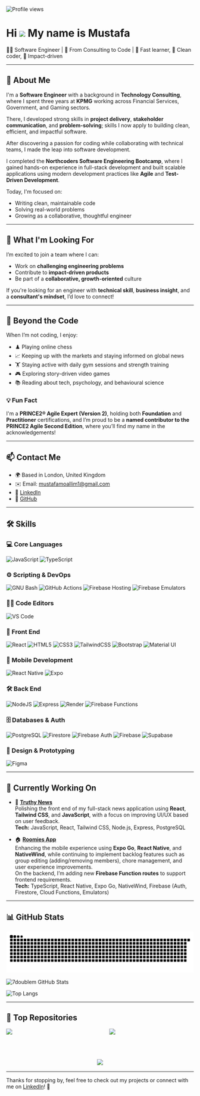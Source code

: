 ![Profile views](https://komarev.com/ghpvc/?username=7doublem&label=Profile%20views&color=0e75b6&style=flat)

# Hi ![](https://user-images.githubusercontent.com/18350557/176309783-0785949b-9127-417c-8b55-ab5a4333674e.gif) My name is Mustafa

👨‍💻 Software Engineer | 🔄 From Consulting to Code | 🚀 Fast learner, 🧼 Clean coder, 🎯 Impact-driven

---

## 👋 About Me

I'm a **Software Engineer** with a background in **Technology Consulting**, where I spent three years at **KPMG** working across Financial Services, Government, and Gaming sectors.

There, I developed strong skills in **project delivery**, **stakeholder communication**, and **problem-solving**; skills I now apply to building clean, efficient, and impactful software.

After discovering a passion for coding while collaborating with technical teams, I made the leap into software development.

I completed the **Northcoders Software Engineering Bootcamp**, where I gained hands-on experience in full-stack development and built scalable applications using modern development practices like **Agile** and **Test-Driven Development**.

Today, I'm focused on:
- Writing clean, maintainable code
- Solving real-world problems
- Growing as a collaborative, thoughtful engineer

---

## 🔎 What I'm Looking For

I’m excited to join a team where I can:

- Work on **challenging engineering problems**
- Contribute to **impact-driven products**
- Be part of a **collaborative, growth-oriented** culture

If you're looking for an engineer with **technical skill**, **business insight**, and a **consultant's mindset**, I’d love to connect!

---

## 🎨 Beyond the Code

When I’m not coding, I enjoy:

- ♟️ Playing online chess
- 📈 Keeping up with the markets and staying informed on global news
- 🏋️ Staying active with daily gym sessions and strength training
- 🎮 Exploring story-driven video games
- 📚 Reading about tech, psychology, and behavioural science

### 💡 Fun Fact

I'm a **PRINCE2® Agile Expert (Version 2)**, holding both **Foundation** and **Practitioner** certifications, and I’m proud to be a **named contributor to the PRINCE2 Agile Second Edition**, where you’ll find my name in the acknowledgements!

---

## 📫 Contact Me

- 🌍 Based in London, United Kingdom  
- ✉️ Email: [mustafamoallim1@gmail.com](mailto:mustafamoallim1@gmail.com)  
- 💼 [LinkedIn](https://www.linkedin.com/in/mustafamoallim)  
- 🐙 [GitHub](https://github.com/7doublem)

---

## 🛠️ Skills

### 💻 Core Languages
<p align="left">
  <img src="https://raw.githubusercontent.com/danielcranney/readme-generator/main/public/icons/skills/javascript-colored.svg" width="36" height="36" alt="JavaScript" />
  <img src="https://raw.githubusercontent.com/danielcranney/readme-generator/main/public/icons/skills/typescript-colored.svg" width="36" height="36" alt="TypeScript" />
</p>

### ⚙️ Scripting & DevOps
<p align="left">
  <img src="https://raw.githubusercontent.com/danielcranney/readme-generator/main/public/icons/skills/gnubash.svg" width="36" height="36" alt="GNU Bash" />
  <img src="https://img.shields.io/badge/GitHub%20Actions-2088FF?style=for-the-badge&logo=github-actions&logoColor=white" height="30" alt="GitHub Actions" />
  <img src="https://img.shields.io/badge/Firebase%20Hosting-FFCA28?style=for-the-badge&logo=firebase&logoColor=black" height="30" alt="Firebase Hosting" />
  <img src="https://img.shields.io/badge/Firebase%20Emulators-FFCA28?style=for-the-badge&logo=firebase&logoColor=black" height="30" alt="Firebase Emulators" />
</p>

### 🧑‍💻 Code Editors
<p align="left">
  <img src="https://raw.githubusercontent.com/danielcranney/readme-generator/main/public/icons/skills/visualstudiocode-colored.svg" width="36" height="36" alt="VS Code" />
</p>

### 🎨 Front End
<p align="left">
  <img src="https://raw.githubusercontent.com/danielcranney/readme-generator/main/public/icons/skills/react-colored.svg" width="36" height="36" alt="React" />
  <img src="https://raw.githubusercontent.com/danielcranney/readme-generator/main/public/icons/skills/html5-colored.svg" width="36" height="36" alt="HTML5" />
  <img src="https://raw.githubusercontent.com/danielcranney/readme-generator/main/public/icons/skills/css3-colored.svg" width="36" height="36" alt="CSS3" />
  <img src="https://raw.githubusercontent.com/danielcranney/readme-generator/main/public/icons/skills/tailwindcss-colored.svg" width="36" height="36" alt="TailwindCSS" />
  <img src="https://raw.githubusercontent.com/danielcranney/readme-generator/main/public/icons/skills/bootstrap-colored.svg" width="36" height="36" alt="Bootstrap" />
  <img src="https://raw.githubusercontent.com/danielcranney/readme-generator/main/public/icons/skills/materialui-colored.svg" width="36" height="36" alt="Material UI" />
</p>

### 📱 Mobile Development
<p align="left">
  <img src="https://img.shields.io/badge/React%20Native-20232A?style=for-the-badge&logo=react&logoColor=61DAFB" height="30" alt="React Native" />
  <img src="https://img.shields.io/badge/Expo-000020?style=for-the-badge&logo=expo&logoColor=white" height="30" alt="Expo" />
</p>

### 🛠 Back End
<p align="left">
  <img src="https://raw.githubusercontent.com/danielcranney/readme-generator/main/public/icons/skills/nodejs-colored.svg" width="36" height="36" alt="NodeJS" />
  <img src="https://raw.githubusercontent.com/danielcranney/readme-generator/main/public/icons/skills/express-colored.svg" width="36" height="36" alt="Express" />
  <img src="https://raw.githubusercontent.com/danielcranney/readme-generator/main/public/icons/skills/render-colored.svg" width="36" height="36" alt="Render" />
  <img src="https://img.shields.io/badge/Firebase%20Functions-FFCA28?style=for-the-badge&logo=firebase&logoColor=black" height="30" alt="Firebase Functions" />
</p>

### 🗄 Databases & Auth
<p align="left">
  <img src="https://raw.githubusercontent.com/danielcranney/readme-generator/main/public/icons/skills/postgresql-colored.svg" width="36" height="36" alt="PostgreSQL" />
  <img src="https://img.shields.io/badge/Firestore-FFCA28?style=for-the-badge&logo=firebase&logoColor=black" height="30" alt="Firestore" />
  <img src="https://img.shields.io/badge/Firebase%20Auth-FFCA28?style=for-the-badge&logo=firebase&logoColor=black" height="30" alt="Firebase Auth" />
  <img src="https://raw.githubusercontent.com/danielcranney/readme-generator/main/public/icons/skills/firebase-colored.svg" width="36" height="36" alt="Firebase" />
  <img src="https://raw.githubusercontent.com/danielcranney/readme-generator/main/public/icons/skills/supabase-colored.svg" width="36" height="36" alt="Supabase" />
</p>

### 🎨 Design & Prototyping
<p align="left">
  <img src="https://raw.githubusercontent.com/danielcranney/readme-generator/main/public/icons/skills/figma-colored.svg" width="36" height="36" alt="Figma" />
</p>

---

## 🚧 Currently Working On

- 📰 [**Truthy News**](https://github.com/7doublem/fe-truthy-news)  
  Polishing the front end of my full-stack news application using **React**, **Tailwind CSS**, and **JavaScript**, with a focus on improving UI/UX based on user feedback.  
  **Tech:** JavaScript, React, Tailwind CSS, Node.js, Express, PostgreSQL

- 🏠 [**Roomies App**](https://github.com/7doublem/Roomies-App)  
  Enhancing the mobile experience using **Expo Go**, **React Native**, and **NativeWind**, while continuing to implement backlog features such as group editing (adding/removing members), chore management, and user experience improvements.  
  On the backend, I’m adding new **Firebase Function routes** to support frontend requirements.  
  **Tech:** TypeScript, React Native, Expo Go, NativeWind, Firebase (Auth, Firestore, Cloud Functions, Emulators)

---

## 📊 GitHub Stats

![Snake animation](https://github.com/7doublem/7doublem/blob/output/github-contribution-grid-snake.svg)

![7doublem GitHub Stats](https://github-readme-stats.vercel.app/api?username=7doublem&show_icons=true&count_private=true&hide_border=true&bg_color=000000&title_color=ffffff&text_color=ffffff&icon_color=0891b2)

![Top Langs](https://github-readme-stats.vercel.app/api/top-langs/?username=7doublem&langs_count=10&hide_border=true&bg_color=000000&title_color=ffffff&text_color=ffffff&icon_color=0891b2&locale=en&custom_title=Top%20Languages)

---

## 📁 Top Repositories

<p align="left">
  <a href="https://github.com/7doublem/be-truthy-news">
    <img align="left" width="45%" src="https://github-readme-stats.vercel.app/api/pin/?username=7doublem&repo=be-truthy-news&hide_border=true&bg_color=000000&title_color=ffffff&text_color=ffffff&icon_color=0891b2" />
  </a>
  <a href="https://github.com/7doublem/fe-truthy-news">
    <img align="right" width="45%" src="https://github-readme-stats.vercel.app/api/pin/?username=7doublem&repo=fe-truthy-news&hide_border=true&bg_color=000000&title_color=ffffff&text_color=ffffff&icon_color=0891b2" />
  </a>
</p>

<br/><br/><br/><br/>

<p align="center">
  <a href="https://github.com/7doublem/Roomies-App">
    <img width="45%" src="https://github-readme-stats.vercel.app/api/pin/?username=7doublem&repo=Roomies-App&hide_border=true&bg_color=000000&title_color=ffffff&text_color=ffffff&icon_color=0891b2&cache_bust=1" />
  </a>
</p>

---

Thanks for stopping by, feel free to check out my projects or connect with me on [LinkedIn](https://www.linkedin.com/in/mustafamoallim)! 🚀
